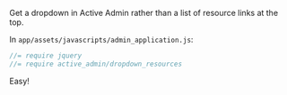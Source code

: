 Get a dropdown in Active Admin rather than a list of resource links at the top.

In `app/assets/javascripts/admin_application.js`:

``` javascript
//= require jquery
//= require active_admin/dropdown_resources
```

Easy!


